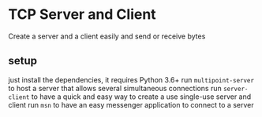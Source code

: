 # TCP Server and Client

Create a server and a client easily and send or receive bytes

## setup
just install the dependencies, it requires Python 3.6+
run `multipoint-server` to host a server that allows several simultaneous connections
run `server-client` to have a quick and easy way to create a use single-use server and client
run `msn` to have an easy messenger application to connect to a server